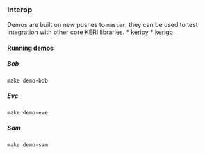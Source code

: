 ### Interop

Demos are built on new pushes to `master`, they can be used to test integration with other core KERI libraries.
    * [keripy](https://github.com/decentralized-identity/keripy)
    * [kerigo](https://github.com/decentralized-identity/kerigo)

#### Running demos

##### Bob
```shell
make demo-bob
```

##### Eve
```shell
make demo-eve
```

##### Sam
```shell
make demo-sam
```